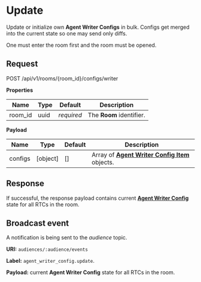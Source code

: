 # Update

Update or initialize own **Agent Writer Configs** in bulk.
Configs get merged into the current state so one may send only diffs.

One must enter the room first and the room must be opened.

## Request

POST /api/v1/rooms/{room_id}/configs/writer

**Properties**

Name    | Type     | Default    | Description
------- | -------- | ---------- | ----------------------------------------------
room_id |     uuid | _required_ | The **Room** identifier.

**Payload**

Name    | Type     | Default    | Description
------- | -------- | ---------- | ----------------------------------------------
configs | [object] | []         | Array of **[Agent Writer Config Item](../agent_writer_config.md#agent-writer-config-item)** objects.

## Response

If successful, the response payload contains current 
**[Agent Writer Config](../agent_writer_config.md#agent-writer-config)** state for all RTCs in the room.

## Broadcast event

A notification is being sent to the _audience_ topic.

**URI:** `audiences/:audience/events`

**Label:** `agent_writer_config.update`.

**Payload:** current **Agent Writer Config** state for all RTCs in the room.
